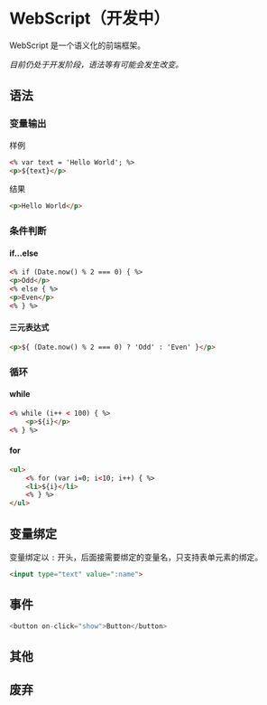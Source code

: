# WebScript（开发中）

WebScript 是一个语义化的前端框架。

*目前仍处于开发阶段，语法等有可能会发生改变。*

## 语法

### 变量输出

样例

```html
<% var text = 'Hello World'; %>
<p>${text}</p>
```

结果

```html
<p>Hello World</p>
```

### 条件判断

#### if...else

```html
<% if (Date.now() % 2 === 0) { %>
<p>Odd</p>
<% else { %>
<p>Even</p>
<% } %>
```

#### 三元表达式

```html
<p>${ (Date.now() % 2 === 0) ? 'Odd' : 'Even' }</p>
```

### 循环

#### while

```html
<% while (i++ < 100) { %>
    <p>${i}</p>
<% } %>
```

#### for

```html
<ul>
    <% for (var i=0; i<10; i++) { %>
    <li>${i}</li>
    <% } %>
</ul>
```

## 变量绑定

变量绑定以 `:` 开头，后面接需要绑定的变量名，只支持表单元素的绑定。

```html
<input type="text" value=":name">
```

## 事件

```javascript
<button on-click="show">Button</button>
```

## 其他

## 废弃

